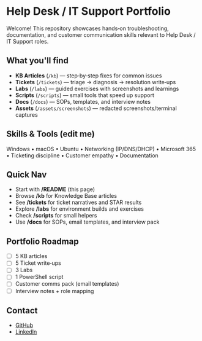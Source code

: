 # Help Desk / IT Support Portfolio

Welcome! This repository showcases hands‑on troubleshooting, documentation, and customer communication skills relevant to Help Desk / IT Support roles.

## What you'll find

- **KB Articles** (`/kb`) — step‑by‑step fixes for common issues
- **Tickets** (`/tickets`) — triage → diagnosis → resolution write‑ups
- **Labs** (`/labs`) — guided exercises with screenshots and learnings
- **Scripts** (`/scripts`) — small tools that speed up support
- **Docs** (`/docs`) — SOPs, templates, and interview notes
- **Assets** (`/assets/screenshots`) — redacted screenshots/terminal captures

## Skills & Tools (edit me)

Windows • macOS • Ubuntu • Networking (IP/DNS/DHCP) • Microsoft 365 • Ticketing discipline • Customer empathy • Documentation

## Quick Nav

- Start with **/README** (this page)
- Browse **/kb** for Knowledge Base articles
- See **/tickets** for ticket narratives and STAR results
- Explore **/labs** for environment builds and exercises
- Check **/scripts** for small helpers
- Use **/docs** for SOPs, email templates, and interview pack

## Portfolio Roadmap

- [ ] 5 KB articles
- [ ] 5 Ticket write‑ups
- [ ] 3 Labs
- [ ] 1 PowerShell script
- [ ] Customer comms pack (email templates)
- [ ] Interview notes + role mapping

## Contact

- [GitHub](https://github.com/MorvidAngel)
- [LinkedIn](https://www.linkedin.com/in/jack-perez/)
